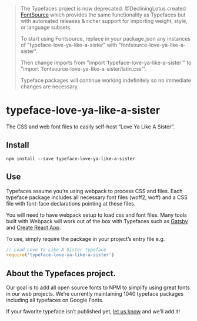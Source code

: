 >The Typefaces project is now deprecated. @DecliningLotus created
[FontSource](https://github.com/fontsource/fontsource) which provides the
same functionality as Typefaces but with automated releases & richer
support for importing weight, style, or language subsets.
>
>To start using Fontsource, replace in your package.json any instances of
"typeface-love-ya-like-a-sister" with "fontsource-love-ya-like-a-sister".
>
> Then change imports from "import 'typeface-love-ya-like-a-sister'" to "import 'fontsource-love-ya-like-a-sister/latin.css'".
>
>Typeface packages will continue working indefinitely so no immediate
>changes are necessary.

# typeface-love-ya-like-a-sister

The CSS and web font files to easily self-host “Love Ya Like A Sister”.

## Install

`npm install --save typeface-love-ya-like-a-sister`

## Use

Typefaces assume you’re using webpack to process CSS and files. Each typeface
package includes all necessary font files (woff2, woff) and a CSS file with
font-face declarations pointing at these files.

You will need to have webpack setup to load css and font files. Many tools built
with Webpack will work out of the box with Typefaces such as [Gatsby](https://github.com/gatsbyjs/gatsby)
and [Create React App](https://github.com/facebookincubator/create-react-app).

To use, simply require the package in your project’s entry file e.g.

```javascript
// Load Love Ya Like A Sister typeface
require('typeface-love-ya-like-a-sister')
```

## About the Typefaces project.

Our goal is to add all open source fonts to NPM to simplify using great fonts in
our web projects. We’re currently maintaining 1040 typeface packages
including all typefaces on Google Fonts.

If your favorite typeface isn’t published yet, [let us know](https://github.com/KyleAMathews/typefaces)
and we’ll add it!

